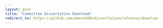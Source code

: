 ```yaml
---
layout: post
title: "Committee Dissertation Download"
redirect_to: https://github.com/mmore500/dissertation/releases/download/v0.2.6/dissertation.pdf
---
```

